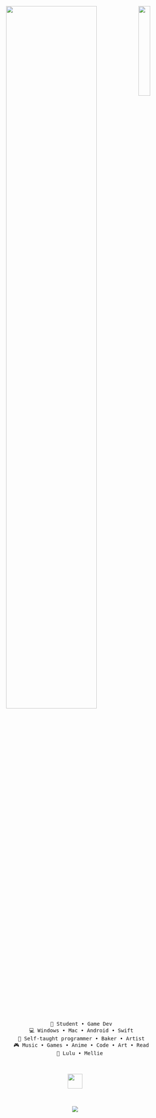 <div align="center">
<img src="https://github.com/user-attachments/assets/48d80143-bac7-445c-877f-736a46036ed8" width="25%" align="right" />
<img src="https://readme-typing-svg.demolab.com?font=Inconsolata&weight=500&size=50&duration=4000&pause=300&color=82d66d&center=true&vCenter=true&multiline=true&repeat=false&random=false&width=1300&height=140&lines=Hello+there;+This+is+Fish%2C+a+gamer%2C+goblin%2C+and+wannabe+developer" width="70%" />  
<br><br>
<pre>
    💼 Student • Game Dev
    💻 Windows • Mac • Android • Swift
    📖 Self-taught programmer • Baker • Artist
    🎮 Music • Games • Anime • Code • Art • Read
    🐾 Lulu • Mellie 
</pre>
<br><br>
<img src="https://github.com/user-attachments/assets/2266f404-67cd-4b8e-80ab-2d007fe42f84" height="40" />
<br><br><br>
    
[![](https://img.shields.io/badge/linkedin-0a66c2)](http://linkedin.com/in/ingridrosselis)
</div>
